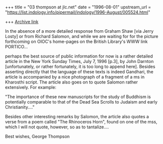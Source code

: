 +++
title = "03 thompson at jlc.net"
date = "1996-08-01"
upstream_url = "https://list.indology.info/pipermail/indology/1996-August/005524.html"

+++
[Archive link](https://list.indology.info/pipermail/indology/1996-August/005524.html)

In the absence of a more detailed response from Graham Shaw [via Jerry
Losty] or from Richard Salomon, and while we are waiting for for the
picture forthcoming  on OIOC's home-pages on the British Library's WWW link
PORTICO...

perhaps the best source of public information for now is a rather detailed
article in the New York Sunday Times, July 7, 1996 [p.3], by John Darnton
[unfortunately, or rather fortunately, it is too long to append here].
Besides asserting directly that the language of these texts is indeed
Gandhari, the article is accompanied by a nice photograph of a fragment of
a ms in Kharosthi script.  The article also goes on to quote Salomon rather
extensively.  For example:

"The importance of these new manuscripts for the study of Buddhism  is
potentially  comparable to that of the Dead Sea Scrolls to Judaism and
early Christianity...."

Besides other interesting remarks by Salomon, the article also quotes a
verse from a poem called "The Rhinoceros Horn", found on one of the mss,
which I will not quote, however, so as to tantalize....

Best wishes,
George Thompson






